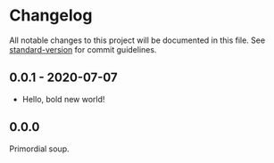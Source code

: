 # Changelog

All notable changes to this project will be documented in this file. See [standard-version](https://github.com/conventional-changelog/standard-version) for commit guidelines.

## 0.0.1 - 2020-07-07

* Hello, bold new world!

## 0.0.0

Primordial soup.
